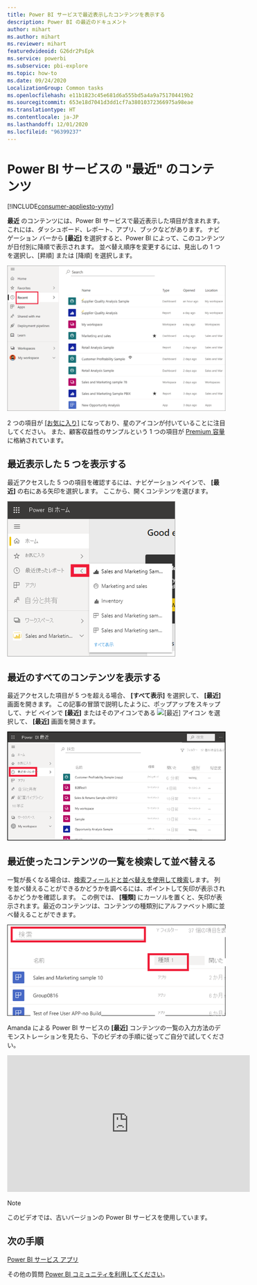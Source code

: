 ```yaml
---
title: Power BI サービスで最近表示したコンテンツを表示する
description: Power BI の最近のドキュメント
author: mihart
ms.author: mihart
ms.reviewer: mihart
featuredvideoid: G26dr2PsEpk
ms.service: powerbi
ms.subservice: pbi-explore
ms.topic: how-to
ms.date: 09/24/2020
LocalizationGroup: Common tasks
ms.openlocfilehash: e11b1823c45e681d6a555bd5a4a9a751704419b2
ms.sourcegitcommit: 653e18d7041d3dd1cf7a38010372366975a98eae
ms.translationtype: HT
ms.contentlocale: ja-JP
ms.lasthandoff: 12/01/2020
ms.locfileid: "96399237"
---
```

# <a name="recent-content-in-the-power-bi-service"></a>Power BI サービスの "**最近**" のコンテンツ

[!INCLUDE[consumer-appliesto-yyny](../includes/consumer-appliesto-yyny.md)]

**最近** のコンテンツには、Power BI サービスで最近表示した項目が含まれます。 これには、ダッシュボード、レポート、アプリ、ブックなどがあります。 ナビゲーション バーから **[最近]** を選択すると、Power BI によって、このコンテンツが日付別に降順で表示されます。  並べ替え順序を変更するには、見出しの 1 つを選択し、[昇順] または [降順] を選択します。


![最近のコンテンツ ウィンドウ](./media/end-user-recent/power-bi-recents.png)

2 つの項目が [[お気に入り]](end-user-favorite.md) になっており、星のアイコンが付いていることに注目してください。 また、顧客収益性のサンプルという 1 つの項目が [Premium 容量](end-user-license.md)に格納されています。

## <a name="see-your-five-most-recents"></a>最近表示した 5 つを表示する

最近アクセスした 5 つの項目を確認するには、ナビゲーション ペインで、 **[最近]** の右にある矢印を選択します。  ここから、開くコンテンツを選びます。 

![最近のコンテンツ ポップアップ](./media/end-user-recent/power-bi-recent-fly-out.png)

## <a name="see-all-of-your-recent-content"></a>最近のすべてのコンテンツを表示する

最近アクセスした項目が 5 つを超える場合、 **[すべて表示]** を選択して、 **[最近]** 画面を開きます。 この記事の冒頭で説明したように、ポップアップをスキップして、ナビ ペインで **[最近]** またはそのアイコンである ![[最近] アイコン](./media/end-user-recent/power-bi-icon.png) を選択して、 **[最近]** 画面を開きます。

![最近のコンテンツをすべて表示する](./media/end-user-recent/power-bi-admin-recent.png)


## <a name="search-and-sort-your-list-of-recent-content"></a>最近使ったコンテンツの一覧を検索して並べ替える

一覧が長くなる場合は、[検索フィールドと並べ替えを使用して検索](end-user-search-sort.md)します。 列を並べ替えることができるかどうかを調べるには、ポイントして矢印が表示されるかどうかを確認します。 この例では、 **[種類]** にカーソルを置くと、矢印が表示されます。最近のコンテンツは、コンテンツの種類別にアルファベット順に並べ替えることができます。 

![検索フィールドと並べ替え矢印の両方を示すスクリーンショット](./media/end-user-recent/power-bi-recent-sort-search.png)

Amanda による Power BI サービスの **[最近]** コンテンツの一覧の入力方法のデモンストレーションを見たら、下のビデオの手順に従ってご自分で試してください。

<iframe width="560" height="315" src="https://www.youtube.com/embed/G26dr2PsEpk" frameborder="0" allowfullscreen></iframe>

> [!NOTE]
> このビデオでは、古いバージョンの Power BI サービスを使用しています。

<!--
## Actions available from the **Recent** content list
The actions available to you will depend on the settings assigned by the content *designer*. Some of your options may include:
* Select the star icon to [favorite a dashboard, report, or app](end-user-favorite.md) ![star icon](./media/end-user-shared-with-me/power-bi-star-icon.png).
* Some dashboards and reports can be re-shared  ![share icon](./media/end-user-shared-with-me/power-bi-share-icon-new.png).
* [Open the report in Excel](end-user-export.md) ![export to Excel icon](./media/end-user-shared-with-me/power-bi-excel.png) 
* [View insights](end-user-insights.md) that Power BI finds in the data ![insights icon](./media/end-user-shared-with-me/power-bi-insights.png). -->





## <a name="next-steps"></a>次の手順
[Power BI サービス アプリ](end-user-apps.md)

その他の質問 [Power BI コミュニティを利用してください](https://community.powerbi.com/)。

